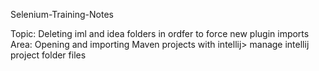  Selenium-Training-Notes
 
 Topic: Deleting iml and idea folders in ordfer to force new plugin imports
 Area: Opening and importing Maven projects with intellij> manage intellij project folder files

 
